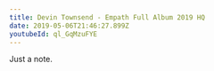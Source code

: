 ```yaml
---
title: Devin Townsend - Empath Full Album 2019 HQ
date: 2019-05-06T21:46:27.899Z
youtubeId: ql_GqMzuFYE
---
```

Just a note.
